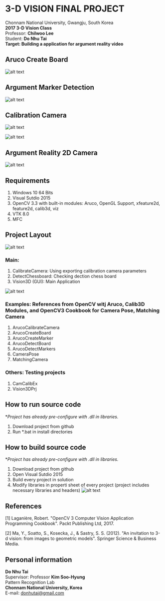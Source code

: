 # 3-D VISION FINAL PROJECT
Chonnam National University, Gwangju, South Korea<br/>
**2017 3-D Vision Class**<br/>
Professor: **Chilwoo Lee**<br/>
Student: **Do Nhu Tai**<br/>
**Target: Building a application for argument reality video**<br/>

## Aruco Create Board
![alt text](https://raw.githubusercontent.com/dntai/dntai_chonnam_3dvision/master/images/aruco_create_board.png)


## Argument Marker Detection
![alt text](https://raw.githubusercontent.com/dntai/dntai_chonnam_3dvision/master/images/aruco_marker_detection.png)


## Calibration Camera
![alt text](https://raw.githubusercontent.com/dntai/dntai_chonnam_3dvision/master/images/calibration_camera.png)


![alt text](https://raw.githubusercontent.com/dntai/dntai_chonnam_3dvision/master/images/aruco_calibration_camera.png)


## Argument Reality 2D Camera
![alt text](https://raw.githubusercontent.com/dntai/dntai_chonnam_3dvision/master/images/argument_reality_2d_camera.png)


## Requirements
1. Windows 10 64 Bits
2. Visual Sutdio 2015
3. OpenCV 3.3 with built-in modules: Aruco, OpenGL Support, xfeature2d, feature2d, calib3d, viz
4. VTK 8.0
5. MFC


## Project Layout
![alt text](https://raw.githubusercontent.com/dntai/dntai_chonnam_3dvision/master/images/modules.png)


### Main:
1. CalibrateCamera: Using exporting calibration camera parameters
2. DetectChessboard: Checking dection chess board
3. Vision3D (GUI): Main Application

![alt text](https://raw.githubusercontent.com/dntai/dntai_chonnam_3dvision/master/images/main_gui.png)


### Examples: References from OpenCV witj Aruco, Calib3D Modules, and OpenCV3 Cookbook for Camera Pose, Matching Camera
1. ArucoCalibrateCamera
2. ArucoCreateBoard
3. ArucoCreateMarker
4. ArucoDetectBoard
5. ArucoDetectMarkers
6. CameraPose
7. MatchingCamera


### Others: Testing projects
1. CamCalibEx
2. Vision3DPrj


## How to run source code
**Project has already pre-configure with *.dll in libraries.**
1. Download project from github
2. Run *.bat in install directories


## How to build source code
**Project has already pre-configure with *.dll in libraries.**
1. Download project from github
2. Open Visual Sutdio 2015
3. Build every project in solution
4. Modify libraries in properti sheet of every project (project includes necessary libraries and headers)
![alt text](https://raw.githubusercontent.com/dntai/dntai_chonnam_3dvision/master/images/property_sheet.png)


## References
[1] Laganière, Robert. "OpenCV 3 Computer Vision Application Programming Cookbook". Packt Publishing Ltd, 2017.

[2] Ma, Y., Soatto, S., Kosecka, J., & Sastry, S. S. (2012). "An invitation to 3-d vision: from images to geometric models". Springer Science & Business Media.


## Personal information
**Do Nhu Tai**<br/>
Supervisor: Professor **Kim Soo-Hyung**<br/>
Pattern Recognition Lab<br/>
**Chonnam National University, Korea**<br/>
E-mail: donhutai@gmail.com<br/>